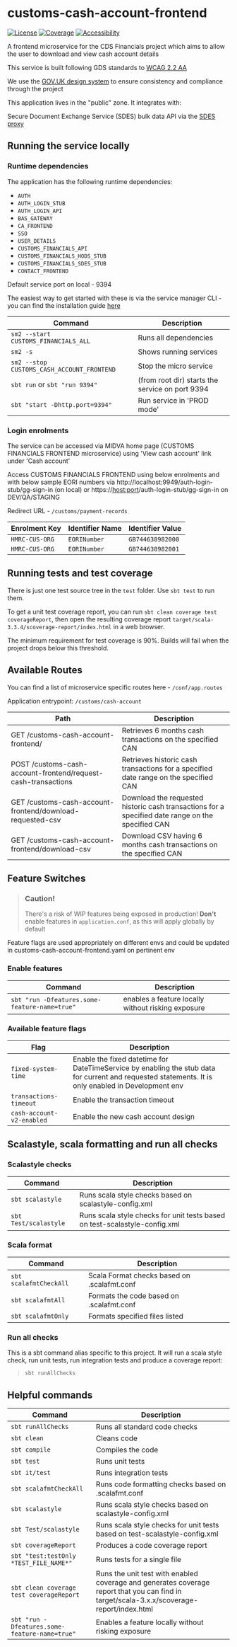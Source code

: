 
# customs-cash-account-frontend

[![License](https://img.shields.io/badge/License-Apache%202.0-blue.svg)](https://opensource.org/licenses/Apache-2.0) [![Coverage](https://img.shields.io/badge/test_coverage-90-green.svg)](/target/scala-2.11/scoverage-report/index.html) [![Accessibility](https://img.shields.io/badge/WCAG2.2-AA-purple.svg)](https://www.gov.uk/service-manual/helping-people-to-use-your-service/understanding-wcag)

A frontend microservice for the CDS Financials project which aims to allow the user to download and view cash account details 

This service is built following GDS standards to [WCAG 2.2 AA](https://www.gov.uk/service-manual/helping-people-to-use-your-service/understanding-wcag)

We use the [GOV.UK design system](https://design-system.service.gov.uk/) to ensure consistency and compliance through the project

This application lives in the "public" zone. It integrates with:

Secure Document Exchange Service (SDES) bulk data API via the [SDES proxy](https://github.com/hmrc/secure-data-exchange-proxy)

## Running the service locally

### Runtime dependencies

The application has the following runtime dependencies:

* `AUTH`
* `AUTH_LOGIN_STUB`
* `AUTH_LOGIN_API`
* `BAS_GATEWAY`
* `CA_FRONTEND`
* `SSO`
* `USER_DETAILS`
* `CUSTOMS_FINANCIALS_API`
* `CUSTOMS_FINANCIALS_HODS_STUB`
* `CUSTOMS_FINANCIALS_SDES_STUB`
* `CONTACT_FRONTEND`

Default service port on local - 9394

The easiest way to get started with these is via the service manager CLI - you can find the installation guide [here](https://docs.tax.service.gov.uk/mdtp-handbook/documentation/developer-set-up/set-up-service-manager.html)

| Command                                    | Description                                      |
|--------------------------------------------|--------------------------------------------------|
| `sm2 --start CUSTOMS_FINANCIALS_ALL`       | Runs all dependencies                            |
| `sm2 -s`                                   | Shows running services                           |
| `sm2 --stop CUSTOMS_CASH_ACCOUNT_FRONTEND` | Stop the micro service                           |
| `sbt run` or `sbt "run 9394"`              | (from root dir) starts the service on port  9394 |
 | `sbt "start -Dhttp.port=9394"`             | Run service in 'PROD mode'                       |

### Login enrolments

The service can be accessed via MIDVA home page (CUSTOMS FINANCIALS FRONTEND microservice) using 'View cash account' link under 'Cash account'

Access CUSTOMS FINANCIALS FRONTEND using below enrolments and with below sample EORI numbers
via http://localhost:9949/auth-login-stub/gg-sign-in (on local) or https://<host:port>/auth-login-stub/gg-sign-in on DEV/QA/STAGING

Redirect URL - `/customs/payment-records`

| Enrolment Key	 | Identifier Name | Identifier Value |
|----------------|-----------------|------------------|
| `HMRC-CUS-ORG` | `EORINumber`    | `GB744638982000` |
| `HMRC-CUS-ORG` | `EORINumber`    | `GB744638982001` |

## Running tests and test coverage

There is just one test source tree in the `test` folder. Use `sbt test` to run them.

To get a unit test coverage report, you can run `sbt clean coverage test coverageReport`,
then open the resulting coverage report `target/scala-3.3.4/scoverage-report/index.html` in a web browser.

The minimum requirement for test coverage is 90%. Builds will fail when the project drops below this threshold.

## Available Routes

You can find a list of microservice specific routes here - `/conf/app.routes`

Application entrypoint:  `/customs/cash-account`

| Path                                                          | Description                                                                                       |
|---------------------------------------------------------------|---------------------------------------------------------------------------------------------------|
| GET  /customs-cash-account-frontend/                          | Retrieves 6 months cash transactions on the specified CAN                                         |                
| POST /customs-cash-account-frontend/request-cash-transactions | Retrieves historic cash transactions for a specified date range on the specified CAN              |
| GET  /customs-cash-account-frontend/download-requested-csv    | Download the requested historic cash transactions for a specified date range on the specified CAN |
| GET  /customs-cash-account-frontend/download-csv              | Download CSV having 6 months cash transactions on the specified CAN                               |

## Feature Switches

> ### Caution!
> There's a risk of WIP features being exposed in production!
> **Don't** enable features in `application.conf`, as this will apply globally by default

Feature flags are used appropriately on different envs and could be updated in customs-cash-account-frontend.yaml on pertinent env

### Enable features
| Command                                       | Description                                        |
|-----------------------------------------------|----------------------------------------------------|
| `sbt "run -Dfeatures.some-feature-name=true"` | enables a feature locally without risking exposure |

### Available feature flags
| Flag                      | Description                                                                                                                                         |
|---------------------------|-----------------------------------------------------------------------------------------------------------------------------------------------------|
| `fixed-system-time`       | Enable the fixed datetime for DateTimeService by enabling the stub data for current and requested statements. It is only enabled in Development env |
| `transactions-timeout`    | Enable the transaction timeout                                                                                                                      |
| `cash-account-v2-enabled` | Enable the new cash account design                                                                                                                  |

## Scalastyle, scala formatting and run all checks

### Scalastyle checks
| Command               | Description                                                                |
|-----------------------|----------------------------------------------------------------------------|
| `sbt scalastyle`      | Runs scala style checks based on scalastyle-config.xml                     |                                                     |
| `sbt Test/scalastyle` | Runs scala style checks for unit tests based on test-scalastyle-config.xml |

### Scala format
| Command                | Description                                 |
|------------------------|---------------------------------------------|
| `sbt scalafmtCheckAll` | Scala Format checks based on .scalafmt.conf |                                                     |
| `sbt scalafmtAll`      | Formats the code based on .scalafmt.conf    |
| `sbt scalafmtOnly`     | Formats specified files listed              |

### Run all checks
This is a sbt command alias specific to this project. It will run a scala style check, run unit tests, run integration tests and produce a coverage report:
> `sbt runAllChecks`

## Helpful commands

| Command                                       | Description                                                                                                                                |
|-----------------------------------------------|--------------------------------------------------------------------------------------------------------------------------------------------|
| `sbt runAllChecks`                            | Runs all standard code checks                                                                                                              |
| `sbt clean`                                   | Cleans code                                                                                                                                |
| `sbt compile`                                 | Compiles the code                                                                                                                          |
| `sbt test`                                    | Runs unit tests                                                                                                                            |
| `sbt it/test`                                 | Runs integration tests                                                                                                                     |
| `sbt scalafmtCheckAll`                        | Runs code formatting checks based on .scalafmt.conf                                                                                        |
| `sbt scalastyle`                              | Runs scala style checks based on scalastyle-config.xml                                                                                     |
| `sbt Test/scalastyle`                         | Runs scala style checks for unit tests based on test-scalastyle-config.xml                                                                 |
| `sbt coverageReport`                          | Produces a code coverage report                                                                                                            |
| `sbt "test:testOnly *TEST_FILE_NAME*"`        | Runs tests for a single file                                                                                                               |
| `sbt clean coverage test coverageReport`      | Runs the unit test with enabled coverage and generates coverage report that you can find in target/scala-3.x.x/scoverage-report/index.html |
| `sbt "run -Dfeatures.some-feature-name=true"` | Enables a feature locally without risking exposure                                                                                         |
